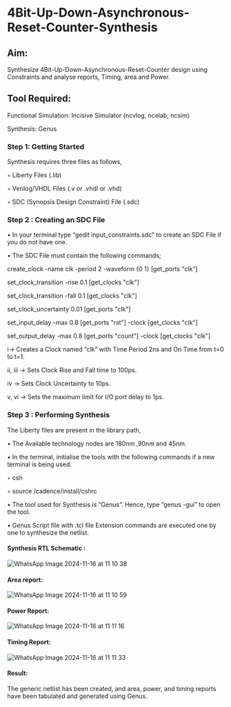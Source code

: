 # 4Bit-Up-Down-Asynchronous-Reset-Counter-Synthesis

## Aim:

Synthesize 4Bit-Up-Down-Asynchronous-Reset-Counter design using Constraints and analyse reports, Timing, area and Power.

## Tool Required:

Functional Simulation: Incisive Simulator (ncvlog, ncelab, ncsim)

Synthesis: Genus

### Step 1: Getting Started

Synthesis requires three files as follows,

◦ Liberty Files (.lib)

◦ Verilog/VHDL Files (.v or .vhdl or .vhd)

◦ SDC (Synopsis Design Constraint) File (.sdc)

 ### Step 2 : Creating an SDC File

•	In your terminal type “gedit input_constraints.sdc” to create an SDC File if you do not have one.

•	The SDC File must contain the following commands;

create_clock -name clk -period 2 -waveform {0 1} [get_ports "clk"]

set_clock_transition -rise 0.1 [get_clocks "clk"]

set_clock_transition -fall 0.1 [get_clocks "clk"]

set_clock_uncertainty 0.01 [get_ports "clk"]

set_input_delay -max 0.8 [get_ports "rst"] -clock [get_clocks "clk"]

set_output_delay -max 0.8 [get_ports "count"] -clock [get_clocks "clk"]

i→ Creates a Clock named “clk” with Time Period 2ns and On Time from t=0 to t=1.

ii, iii → Sets Clock Rise and Fall time to 100ps.

iv → Sets Clock Uncertainty to 10ps.

v, vi → Sets the maximum limit for I/O port delay to 1ps.

### Step 3 : Performing Synthesis

The Liberty files are present in the library path,

• The Available technology nodes are 180nm ,90nm and 45nm.

• In the terminal, initialise the tools with the following commands if a new terminal is being
used.

◦ csh

◦ source /cadence/install/cshrc

• The tool used for Synthesis is “Genus”. Hence, type “genus -gui” to open the tool.

• Genus Script file with .tcl file Extension commands are executed one by one to synthesize the netlist.

#### Synthesis RTL Schematic :
![WhatsApp Image 2024-11-16 at 11 10 38](https://github.com/user-attachments/assets/319bfb2f-847a-4c5c-9fe5-b31ab7462bb1)
#### Area report:
![WhatsApp Image 2024-11-16 at 11 10 59](https://github.com/user-attachments/assets/b42e634d-5774-4f7e-9f61-85cc58a20c98)
#### Power Report:
![WhatsApp Image 2024-11-16 at 11 11 16](https://github.com/user-attachments/assets/f991e9e0-1722-4809-a82c-45c3acb30119)
#### Timing Report: 
![WhatsApp Image 2024-11-16 at 11 11 33](https://github.com/user-attachments/assets/70d212e7-8707-4a3c-b31d-1ce09244046e)
#### Result: 

The generic netlist has been created, and area, power, and timing reports have been tabulated and generated using Genus.





